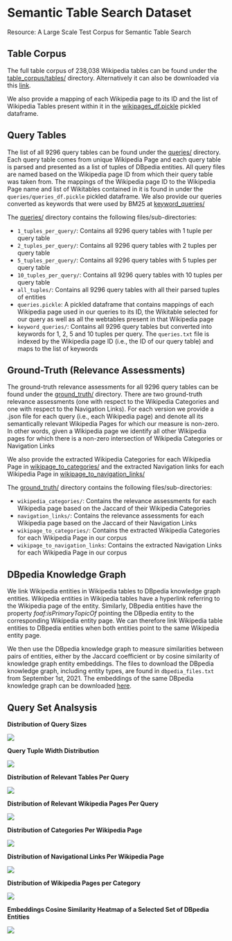 # Semantic Table Search Dataset
Resource: A Large Scale Test Corpus for Semantic Table Search

## Table Corpus
The full table corpus of 238,038 Wikipedia tables can be found under the [table_corpus/tables/](table_corpus/tables/) directory. 
Alternatively it can also be downloaded via this <a href="https://www.dropbox.com/s/7vii3pdue5suxjj/tables.tar.gz?dl=0">link</a>.

We also provide a mapping of each Wikipedia page to its ID and the list of Wikipedia Tables present within it in the [wikipages_df.pickle](table_corpus/wikipages_df.pickle) pickled dataframe.

## Query Tables
The list of all 9296 query tables can be found under the [queries/](queries/) directory.
Each query table comes from unique Wikipedia Page and each query table is parsed and presented as a list of tuples of DBpedia entities.
All query files are named based on the Wikipedia page ID from which their query table was taken from.
The mappings of the Wikipedia page ID to the Wikipedia Page name and list of Wikitables contained in it is found in under the `queries/queries_df.pickle` pickled dataframe.
We also provide our queries converted as keywords that were used by BM25 at [keyword_queries/](queries/keyword_queries/)

The [queries/](queries/) directory contains the following files/sub-directories:
* `1_tuples_per_query/`: Contains all 9296 query tables with 1 tuple per query table 
* `2_tuples_per_query/`: Contains all 9296 query tables with 2 tuples per query table 
* `5_tuples_per_query/`: Contains all 9296 query tables with 5 tuples per query table 
* `10_tuples_per_query/`: Contains all 9296 query tables with 10 tuples per query table 
* `all_tuples/`: Contains all 9296 query tables with all their parsed tuples of entities
* `queries.pickle`: A pickled dataframe that contains mappings of each Wikipedia page used in our queries to its ID, the Wikitable selected for our query as well as all the webtables present in that Wikipedia page
* `keyword_queries/`: Contains all 9296 query tables but converted into keywords for 1, 2, 5 and 10 tuples per query. The `queries.txt` file is indexed by the Wikipedia page ID (i.e., the ID of our query table) and maps to the list of keywords

## Ground-Truth (Relevance Assessments)
The ground-truth relevance assessments for all 9296 query tables can be found under the [ground_truth/](ground_truth/) directory.
There are two ground-truth relevance assessments (one with respect to the Wikipedia Categories and one with respect to the Navigation Links).
For each version we provide a .json file for each query (i.e., each Wikipedia page) and denote all its semantically relevant Wikipedia Pages for which our measure is non-zero.
In other words, given a Wikipedia page we identify all other Wikipedia pages for which there is a non-zero intersection of Wikipedia Categories or Navigation Links

We also provide the extracted Wikipedia Categories for each Wikipedia Page in [wikipage_to_categories/](ground_truth/wikipage_to_categories/) and the extracted Navigation links for each Wikipedia Page in [wikipage_to_navigation_links/](ground_truth/wikipage_to_navigation_links/)  

The [ground_truth/](ground_truth/) directory contains the following files/sub-directories:
* `wikipedia_categories/`: Contains the relevance assessments for each Wikipedia page based on the Jaccard of their Wikipedia Categories
* `navigation_links/`: Contains the relevance assessments for each Wikipedia page based on the Jaccard of their Navigation Links
* `wikipage_to_categories/`: Contains the extracted Wikipedia Categories for each Wikipedia Page in our corpus
* `wikipage_to_navigation_links`: Contains the extracted Navigation Links for each Wikipedia Page in our corpus

## DBpedia Knowledge Graph
We link Wikipedia entities in Wikipedia tables to DBpedia knowledge graph entities. Wikipedia entities in Wikipedia tables have a hyperlink referring to the Wikipedia page of the entity. Similarly, DBpedia entities have the property _foaf:isPrimaryTopicOf_ pointing the DBpedia entity to the corresponding Wikipedia entity page. We can therefore link Wikipedia table entities to DBpedia entities when both entities point to the same Wikipedia entity page.

We then use the DBpedia knowledge graph to measure similarities between pairs of entities, either by the Jaccard coefficient or by cosine similarity of knowledge graph entity embeddings. The files to download the DBpedia knowledge graph, including entity types, are found in `dbpedia_files.txt` from September 1st, 2021. The embeddings of the same DBpedia knowledge graph can be downloaded <a href="https://zenodo.org/record/6384728#.Ypm-G-5BwQ8">here</a>.

## Query Set Analsysis

**Distribution of Query Sizes**

<img src="https://github.com/EDAO-Project/SemanticTableSearchDataset/blob/main/figures/tuples-per-query.png">

**Query Tuple Width Distribution**

<img src="https://github.com/EDAO-Project/SemanticTableSearchDataset/blob/main/figures/query-tuple-width.png">

**Distribution of Relevant Tables Per Query**

<img src="https://github.com/EDAO-Project/SemanticTableSearchDataset/blob/main/figures/relevant-tables-per-query.png">

**Distribution of Relevant Wikipedia Pages Per Query**

<img src="https://github.com/EDAO-Project/SemanticTableSearchDataset/blob/main/figures/relevant-wikipages-per-query.png">

**Distribution of Categories Per Wikipedia Page**

<img src="https://github.com/EDAO-Project/SemanticTableSearchDataset/blob/main/figures/number-of-categories-per-wikipage.png">

**Distribution of Navigational Links Per Wikipedia Page**

<img src="https://github.com/EDAO-Project/SemanticTableSearchDataset/blob/main/figures/number-of-navigational-links-per-wikipage.png">

**Distribution of Wikipedia Pages per Category**

<img src="https://github.com/EDAO-Project/SemanticTableSearchDataset/blob/main/figures/wikipages-per-category.png">

**Embeddings Cosine Similarity Heatmap of a Selected Set of DBpedia Entities**

<img src="https://github.com/EDAO-Project/SemanticTableSearchDataset/blob/main/figures/heatmap.png">
